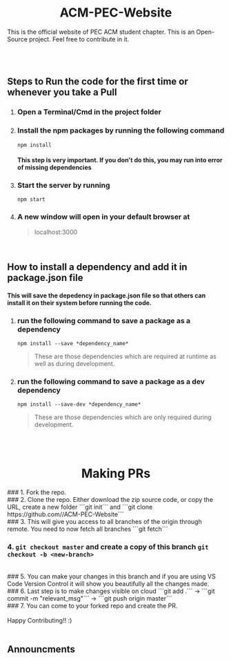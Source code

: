 <h1 align='center'>ACM-PEC-Website</h1>
This is the official website of PEC ACM student chapter. This is an Open-Source project. Feel free to contribute in it.

<br/><br/>

## Steps to Run the code for the first time or whenever you take a Pull

1. ### Open a Terminal/Cmd in the project folder
2. ### Install the npm packages by running the following command <br> 
    `npm install`
    #### This step is very important. If you don't do this, you may run into error of missing dependencies
3. ### Start the server by running <br>
    `npm start`
4. ### A new window will open in your default browser at 
    > localhost:3000

<br>

## How to install a dependency and add it in package.json file

#### This will save the depedency in package.json file so that others can install it on their system before running the code.

1. ### run the following command to save a package as a dependency
    `npm install --save *dependency_name*`
    > These are those dependencies which are required at runtime as well as during development.
    

2. ### run the following command to save a package as a dev dependency
    `npm install --save-dev *dependency_name*`
    > These are those dependencies which are only required during development.

<br/><br/>  
  
    
<h1 align='center'>Making PRs</h1>  
### 1. Fork the repo. 
<br/>
### 2.  Clone the repo.     
  Either download the zip source code, or copy the URL, create a new folder     
  ```git init``` and ```git clone https://github.com/<username>/ACM-PEC-Website```
  <br/>  
### 3. This will give you access to all branches of the origin through remote. You need to now fetch all branches    
```git fetch```    
<br/> 

### 4. ```git checkout master``` and create a copy of this branch ```git checkout -b <new-branch>```    
<br/>
### 5. You can make your changes in this branch and if you are using VS Code Version Control it will show you beautifully all the changes made.    
<br/>
### 6. Last step is to make changes visible on cloud    
```git add .``` -> ```git commit -m "relevant_msg"``` -> ```git push origin master```    
<br/>
### 7. You can come to your forked repo and create the PR.    
<br/>

<br/>
Happy Contributing!! :)  
<br/> <br/>

## Announcments




